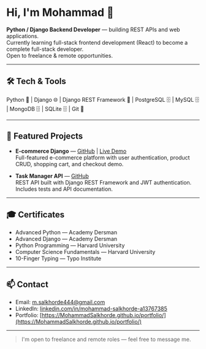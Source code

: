 # Hi, I'm Mohammad 👋
**Python / Django Backend Developer** — building REST APIs and web applications.  
Currently learning full-stack frontend development (React) to become a complete full-stack developer.  
Open to freelance & remote opportunities.

---

## 🛠 Tech & Tools
Python 🐍 | Django 🌐 | Django REST Framework 🔗 | PostgreSQL 🗄 | MySQL 🗄 | MongoDB 🗄 | SQLite 🗄 | Git 🔧

---

## 🚀 Featured Projects
- **E-commerce Django** — [GitHub](https://github.com/MohammadSalkhorde/shop_project) | [Live Demo](#)  
Full-featured e-commerce platform with user authentication, product CRUD, shopping cart, and checkout demo.

- **Task Manager API** — [GitHub](#)  
REST API built with Django REST Framework and JWT authentication. Includes tests and API documentation.

---

## 🎓 Certificates
- Advanced Python — Academy Dersman  
- Advanced Django — Academy Dersman  
- Python Programming — Harvard University  
- Computer Science Fundamentals — Harvard University  
- 10-Finger Typing — Typo Institute

---

## 📫 Contact
- Email: m.salkhorde444@gmail.com  
- LinkedIn: [linkedin.com/in/mohammad-salkhorde-a13767385](https://www.linkedin.com/in/mohammad-salkhorde-a13767385)  
- Portfolio: [https://MohammadSalkhorde.github.io/portfolio/](https://MohammadSalkhorde.github.io/portfolio/)

---

> I'm open to freelance and remote roles — feel free to message me.

